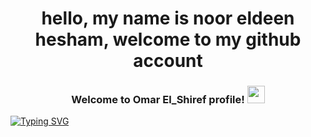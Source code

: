 <h1 align='center'>hello, my name is noor eldeen hesham, welcome to my github account </h1>
<h3 align="center">
  Welcome to Omar El_Shiref profile!
  <img src="https://media.giphy.com/media/hvRJCLFzcasrR4ia7z/giphy.gif" width="28">
</h3>
<p text-align = 'center'> 
  <a href="https://git.io/typing-svg"><img src="https://readme-typing-svg.demolab.com?font=Fira+Code&pause=1000&center=true&vCenter=true&random=false&width=435&lines=front+end+develober;mern+stack+deveober;always+learning+" alt="Typing SVG" /></a>
</p>
